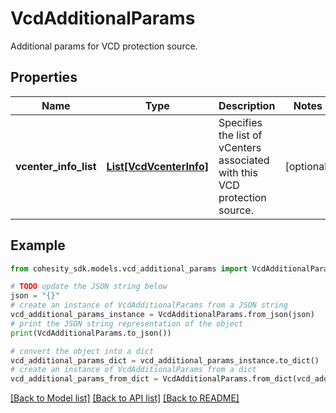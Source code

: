 # VcdAdditionalParams

Additional params for VCD protection source.

## Properties

Name | Type | Description | Notes
------------ | ------------- | ------------- | -------------
**vcenter_info_list** | [**List[VcdVcenterInfo]**](VcdVcenterInfo.md) | Specifies the list of vCenters associated with this VCD protection source. | [optional] 

## Example

```python
from cohesity_sdk.models.vcd_additional_params import VcdAdditionalParams

# TODO update the JSON string below
json = "{}"
# create an instance of VcdAdditionalParams from a JSON string
vcd_additional_params_instance = VcdAdditionalParams.from_json(json)
# print the JSON string representation of the object
print(VcdAdditionalParams.to_json())

# convert the object into a dict
vcd_additional_params_dict = vcd_additional_params_instance.to_dict()
# create an instance of VcdAdditionalParams from a dict
vcd_additional_params_from_dict = VcdAdditionalParams.from_dict(vcd_additional_params_dict)
```
[[Back to Model list]](../README.md#documentation-for-models) [[Back to API list]](../README.md#documentation-for-api-endpoints) [[Back to README]](../README.md)


